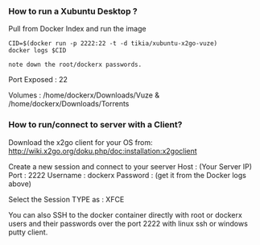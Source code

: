 
### How to run a Xubuntu Desktop  ?

Pull from Docker Index and run the image

```
CID=$(docker run -p 2222:22 -t -d tikia/xubuntu-x2go-vuze)
docker logs $CID

note down the root/dockerx passwords.
```

Port Exposed : 22

Volumes : /home/dockerx/Downloads/Vuze & /home/dockerx/Downloads/Torrents

### How to run/connect to server with a Client?

Download the x2go client for your OS from:
http://wiki.x2go.org/doku.php/doc:installation:x2goclient

Create a new session and connect to your seerver
Host : (Your Server IP) Port : 2222 Username : dockerx Password : (get it from the Docker logs above)

Select the Session TYPE as : XFCE 

You can also SSH to the docker container directly with root or dockerx users and their passwords over the port 2222 with linux ssh or windows putty client.
